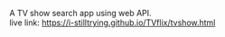 A TV show search app using web API.<br>
live link:
https://i-stilltrying.github.io/TVflix/tvshow.html
